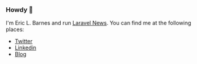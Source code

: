 ### Howdy 👋

I'm Eric L. Barnes and run [Laravel News](https://laravel-news.com). You can find me at the following places: 

* [Twitter](http://twitter.com/ericlbarnes)
* [Linkedin](https://www.linkedin.com/in/-ericlbarnes/)
* [Blog](https://ericlbarnes.com)
